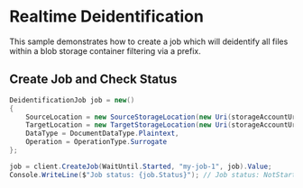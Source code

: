 # Realtime Deidentification

This sample demonstrates how to create a job which will deidentify all files within a blob storage container filtering via a prefix.

## Create Job and Check Status

```C# Snippet:AzHealthDeidSample2_CreateJob
DeidentificationJob job = new()
{
    SourceLocation = new SourceStorageLocation(new Uri(storageAccountUrl), "folder1/"),
    TargetLocation = new TargetStorageLocation(new Uri(storageAccountUrl), "output_path"),
    DataType = DocumentDataType.Plaintext,
    Operation = OperationType.Surrogate
};

job = client.CreateJob(WaitUntil.Started, "my-job-1", job).Value;
Console.WriteLine($"Job status: {job.Status}"); // Job status: NotStarted
```
